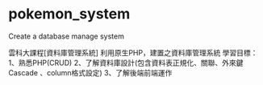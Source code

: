 # pokemon_system
Create a database manage system

雲科大課程[資料庫管理系統] 
利用原生PHP，建置之資料庫管理系統 
學習目標： 
1、熟悉PHP(CRUD) 
2、了解資料庫設計(包含資料表正規化、關聯、外來鍵 Cascade 、column格式設定)
3、了解後端前端運作


